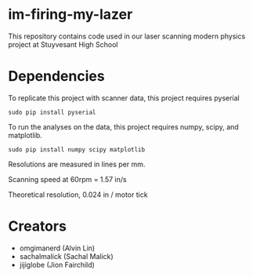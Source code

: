 # im-firing-my-lazer
This repository contains code used in our laser scanning modern physics project
at Stuyvesant High School

# Dependencies
To replicate this project with scanner data, this project requires pyserial
```
sudo pip install pyserial
```

To run the analyses on the data, this project requires numpy, scipy,
and matplotlib.
```
sudo pip install numpy scipy matplotlib
```


Resolutions are measured in lines per mm.

Scanning speed at 60rpm = 1.57 in/s

Theoretical resolution, 0.024 in / motor tick


# Creators
  - omgimanerd (Alvin Lin)
  - sachalmalick (Sachal Malick)
  - jijiglobe (Jion Fairchild)
